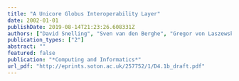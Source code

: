 ```yaml
---
title: "A Unicore Globus Interoperability Layer"
date: 2002-01-01
publishDate: 2019-08-14T21:23:26.608331Z
authors: ["David Snelling", "Sven van den Berghe", "Gregor von Laszewski", "Philipp Wieder", "D. Breuer", "Jon MacLaren", "Denis Nicole", "John Brooke", "Hans-Christian Hoppe."]
publication_types: ["2"]
abstract: ""
featured: false
publication: "*Computing and Informatics*"
url_pdf: "http://eprints.soton.ac.uk/257752/1/D4.1b_draft.pdf"
---
```


